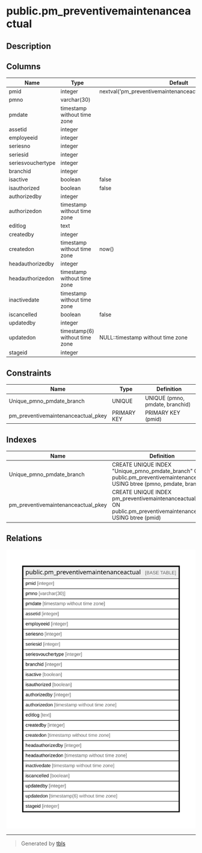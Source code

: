 # public.pm_preventivemaintenanceactual

## Description

## Columns

| Name | Type | Default | Nullable | Children | Parents | Comment |
| ---- | ---- | ------- | -------- | -------- | ------- | ------- |
| pmid | integer | nextval('pm_preventivemaintenanceactual_pmid_seq'::regclass) | false |  |  |  |
| pmno | varchar(30) |  | true |  |  |  |
| pmdate | timestamp without time zone |  | true |  |  |  |
| assetid | integer |  | false |  |  |  |
| employeeid | integer |  | false |  |  |  |
| seriesno | integer |  | true |  |  |  |
| seriesid | integer |  | true |  |  |  |
| seriesvouchertype | integer |  | true |  |  |  |
| branchid | integer |  | true |  |  |  |
| isactive | boolean | false | false |  |  |  |
| isauthorized | boolean | false | false |  |  |  |
| authorizedby | integer |  | true |  |  |  |
| authorizedon | timestamp without time zone |  | true |  |  |  |
| editlog | text |  | true |  |  |  |
| createdby | integer |  | true |  |  |  |
| createdon | timestamp without time zone | now() | true |  |  |  |
| headauthorizedby | integer |  | true |  |  |  |
| headauthorizedon | timestamp without time zone |  | true |  |  |  |
| inactivedate | timestamp without time zone |  | true |  |  |  |
| iscancelled | boolean | false | true |  |  |  |
| updatedby | integer |  | true |  |  |  |
| updatedon | timestamp(6) without time zone | NULL::timestamp without time zone | true |  |  |  |
| stageid | integer |  | true |  |  |  |

## Constraints

| Name | Type | Definition |
| ---- | ---- | ---------- |
| Unique_pmno_pmdate_branch | UNIQUE | UNIQUE (pmno, pmdate, branchid) |
| pm_preventivemaintenanceactual_pkey | PRIMARY KEY | PRIMARY KEY (pmid) |

## Indexes

| Name | Definition |
| ---- | ---------- |
| Unique_pmno_pmdate_branch | CREATE UNIQUE INDEX "Unique_pmno_pmdate_branch" ON public.pm_preventivemaintenanceactual USING btree (pmno, pmdate, branchid) |
| pm_preventivemaintenanceactual_pkey | CREATE UNIQUE INDEX pm_preventivemaintenanceactual_pkey ON public.pm_preventivemaintenanceactual USING btree (pmid) |

## Relations

![er](public.pm_preventivemaintenanceactual.svg)

---

> Generated by [tbls](https://github.com/k1LoW/tbls)
